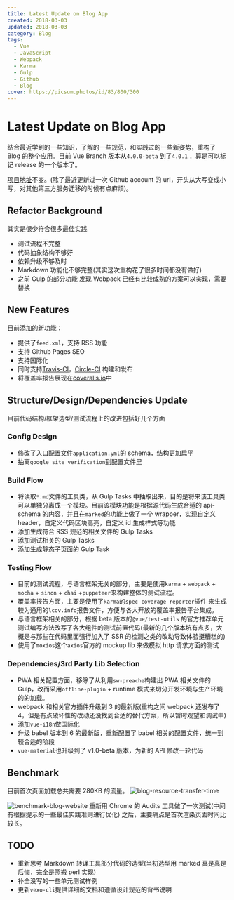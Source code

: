```yaml
---
title: Latest Update on Blog App
created: 2018-03-03
updated: 2018-03-03
category: Blog
tags:
  - Vue
  - JavaScript
  - Webpack
  - Karma
  - Gulp
  - Github
  - Blog
cover: https://picsum.photos/id/83/800/300
---
```


# Latest Update on Blog App

结合最近学到的一些知识，了解的一些规范，和实践过的一些新姿势，重构了 Blog 的整个应用。目前 Vue Branch 版本从`4.0.0-beta` 到了`4.0.1` ，算是可以标记 release 的一个版本了。

[项目地址](https://github.com/aquariuslt/blog)不变。(除了最近更新过一次 Github account 的 url，开头从大写变成小写，对其他第三方服务迁移的时候有点麻烦)。

## Refactor Background

其实是很少符合很多最佳实践

- 测试流程不完整
- 代码抽象结构不够好
- 依赖升级不够及时
- Markdown 功能化不够完整(其实这次重构花了很多时间都没有做好)
- 之前 Gulp 的部分功能 发现 Webpack 已经有比较成熟的方案可以实现，需要替换

## New Features

目前添加的新功能：

- 提供了`feed.xml`，支持 RSS 功能
- 支持 Github Pages SEO
- 支持国际化
- 同时支持[Travis-CI](https://travis-ci.org/aquariuslt/blog/)，[Circle-CI](https://circleci.com/gh/aquariuslt/blog) 构建和发布
- 将覆盖率报告展现在[coveralls.io](https://coveralls.io/github/aquariuslt/blog)中

## Structure/Design/Dependencies Update

目前代码结构/框架选型/测试流程上的改进包括好几个方面

### Config Design

- 修改了入口配置文件`application.yml`的 schema，结构更加扁平
- 抽离`google site verification`到配置文件里

### Build Flow

- 将读取`*.md`文件的工具类，从 Gulp Tasks 中抽取出来，目的是将来该工具类可以单独分离成一个模块。目前该模块功能是根据源代码生成合适的 api-schema 的内容，并且在`marked`的功能上做了一个 wrapper，实现自定义 header，自定义代码区块高亮，自定义 id 生成样式等功能
- 添加生成符合 RSS 规范的相关文件的 Gulp Tasks
- 添加测试相关的 Gulp Tasks
- 添加生成静态子页面的 Gulp Task

### Testing Flow

- 目前的测试流程，与语言框架无关的部分，主要是使用`karma` + `webpack` + `mocha` + `sinon` + `chai` +`puppeteer`来构建整体的测试流程。
- 覆盖率报告方面，主要是使用了`karma`的`spec coverage reporter`插件 来生成较为通用的`lcov.info`报告文件，方便与各大开放的覆盖率报告平台集成。
- 与语言框架相关的部分，根据 beta 版本的`@vue/test-utils` 的官方推荐单元测试编写方法改写了各大组件的测试前置代码(最新的几个版本坑有点多，大概是与那些在代码里面强行加入了 SSR 的检测之类的改动导致体验挺糟糕的)
- 使用了`moxios`这个`axios`官方的 mockup lib 来做模拟 http 请求方面的测试

### Dependencies/3rd Party Lib Selection

- PWA 相关配置方面，移除了从利用`sw-preache`构建出 PWA 相关文件的 Gulp，改而采用`offline-plugin` + runtime 模式来切分开发环境与生产环境的的加载。
- webpack 和相关官方插件升级到 3 的最新版(重构之间 webpack 还发布了 4，但是有点破坏性的改动还没找到合适的替代方案，所以暂时观望和调试中)
- 添加`vue-i18n`做国际化
- 升级 babel 版本到 6 的最新版，重新配置了 babel 相关的配置文件，统一到较合适的阶段
- `vue-material`也升级到了 v1.0-beta 版本，为新的 API 修改一轮代码

## Benchmark

目前首次页面加载总共需要 280KB 的流量。 ![blog-resource-transfer-time](https://img.aquariuslt.com/posts/2018/03/blog-resource-transfer-time.png)

![benchmark-blog-website](https://img.aquariuslt.com/posts/2018/03/benchmark-blog-website.png) 重新用 Chrome 的 Audits 工具做了一次测试(中间有根据提示的一些最佳实践准则进行优化) 之后，主要痛点是首次渲染页面时间比较长。

## TODO

- 重新思考 Markdown 转译工具部分代码的选型(当初选型用 marked 真是真是后悔，完全是照搬 perl 实现)
- 补全没写的一些单元测试样例
- 更新`vexo-cli`提供详细的文档和遵循设计规范的背书说明
